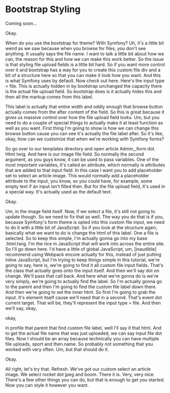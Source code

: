 # Bootstrap Styling

Coming soon...

Okay.

When do you use the bootstrap for theme? With Symfony? Uh, it's a little bit weird as
we saw because when you browse for files, you don't see anything. It usually says the
file name. I want to talk a little bit about how we can, the reason for this and how
we can make this work better. So the issue is that styling file upload fields is a
little bit hard. So if you want more control over it and bootstrap has a way for you
to create this custom file div and a bit of a structure here so that you can make it
look how you want. And this is what Symfony uses by default. Now check out here.
Here's the input type = file. This is actually hidden in by bootstrap unchanged the
capacity there is the actual file upload field. So bootstrap does is it actually
hides this and then all the markup comes from this label.

This label is actually that entire width and oddly enough that browse button actually
comes from the after content of the field. So this is great because it gives us
massive control over how the file upload field looks. Um, but you need to do a couple
of special things to actually make it at least function as well as you want. First
thing I'm going to show is how we can change this browse button cause you can see
it's actually the file label after. So it's like, okay, how can we customize that
when we're working with Symfony forms?

So go over to our templates directory and open article Admin,_form dot. Html twig.
And here is our image file field. So normally the second argument, as you guys know,
it can be used to pass variables. One of the most important variables, it's called an
attribute, which normally is attributes that are added to that input field. In this
case I want you to add placeholder set to select an article image. This would
normally add a placeholder attribute to the input, you know, so you could have, for
example, some empty text if an input isn't filled then. But for the file upload
field, it's used in a special way. It's actually used as the default text.

Okay.

Um, in the image field itself. Now, if we select a file, it's still not going to
update though. So we need to fix that as well. The way you do that is if you, because
Symfony's form theme is opted into this custom file input, we need to do it with a
little bit of JavaScript. So if you look at the structure again, basically what we
want to do is change the html of this label. One a file is selected. So to keep this
simple, I'm actually gonna go into my base .html.twig. I'm the rice in JavaScript
that will work into across the entire site. So I'll go down here. I'd have a little
of global JavaScript, um, [inaudible] recommend using Webpack encore actually for
this, instead of just putting inline JavaScript, but I'm trying to keep things simple
in this tutorial, we're going to say, here is, we're going to find it all custom file
input fields. That's the class that actually goes onto the input itself. And then
we'll say dot on change. We'll pass that call back. And here what we're gonna do is
we're very simply, we're going to actually find the label. So I'm actually gonna go
to the parent and then I'm going to find the custom file label down there. And then
we're going to set the inner html. So first I'm going to grab the input. It's element
itself cause we'll need that in a second. That's event dot current target. That will
be, they'll represent the input type = file. And then we'll say, okay,

okay,

in profile that parent that find custom file label, well I'll say it that html. And
to get the actual file name that was just uploaded, we can say input file dot files.
Now I should be an array because technically you can have multiple file uploads,
sport and then.name. So probably not something that you worked with very often. Um,
but that should do it.

Okay.

All right, let's try that. Refresh. We've got our custom select an article image. We
select rocket dot jpeg and boom. There it is. Very, very nice. There's a few other
things you can do, but that is enough to get you started. Now you can style it
however you want.